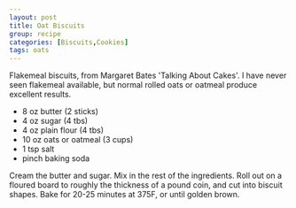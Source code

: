 ```yaml
---
layout: post
title: Oat Biscuits
group: recipe
categories: [Biscuits,Cookies]
tags: oats
---
```



Flakemeal biscuits, from Margaret Bates 'Talking About Cakes'.  I have never seen flakemeal available, but normal rolled oats or oatmeal produce excellent results.

- 8 oz butter (2 sticks)
- 4 oz sugar (4 tbs)
- 4 oz plain flour (4 tbs)
- 10 oz oats or oatmeal (3 cups)
- 1 tsp salt
- pinch baking soda

Cream the butter and sugar.  Mix in the rest of the ingredients.  Roll out on a floured board to roughly the thickness of a pound coin, and cut into biscuit shapes.  Bake for 20-25 minutes at 375F, or until golden brown.